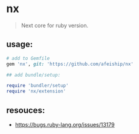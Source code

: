 # nx
> Next core for ruby version.

## usage:
```rb
# add to Gemfile
gem 'nx', git: 'https://github.com/afeiship/nx'

## add bundle/setup:

require 'bundler/setup'
require 'nx/extension'
```

## resouces:
- https://bugs.ruby-lang.org/issues/13179
